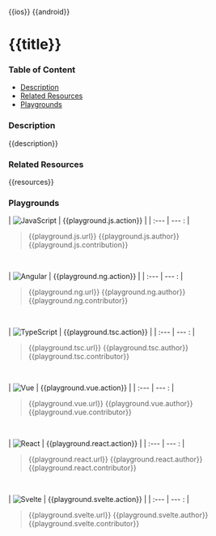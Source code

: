 [JavaScript]: https://img.shields.io/badge/JavaScript-%E2%9C%93-F7DF1E.svg?logo=JavaScript&logoColor=F7DF1E&labelColor=000000
[TypeScript]: https://img.shields.io/badge/TypeScript-%E2%9C%93-007ACC.svg?logo=TypeScript&logoColor=007ACC&labelColor=000000
[Angular]: https://img.shields.io/badge/Angular-%E2%9C%93-DD0031.svg?logo=Angular&logoColor=DD0031&labelColor=000000
[Vue]: https://img.shields.io/badge/Vue.js-%E2%9C%93-4FC08D.svg?logo=Vue.js&logoColor=4FC08D&labelColor=000000
[React]: https://img.shields.io/badge/React-%E2%9C%93-33d8ff.svg?logo=React&logoColor=33d8ff&labelColor=000000
[Svelte]: https://img.shields.io/badge/Svelte-%E2%9C%93-f93e02.svg?logo=Svelte&logoColor=f93e02&labelColor=000000
[iOS]: https://img.shields.io/badge/ios-%E2%9C%93-949393.svg?logo=apple&logoColor=white
[Android]: https://img.shields.io/badge/android-%E2%9C%93-949393.svg?logo=android&logoColor=white


<!-- Platform Support (i.e. ![ios]) -->
{{ios}}
{{android}}


<!-- Project Title -->
# {{title}}


### Table of Content
  - [Description](#description)
  - [Related Resources](#related-resources)
  - [Playgrounds](#playgrounds)


<!-- Project description -->
### Description
{{description}}


<!-- 
Reference any related resources here. These could include;
 * Existing video or blog tutorials that create the same project, or inspired it.
 * A live website or app using the behaviour, style, etc.., the app is trying to replicate.
 * Or perhaps a design from somewhere like dribbble.com inspired the project.
-->
### Related Resources
{{resources}}


<!-- Playground Tables -->
### Playgrounds

| ![JavaScript] | {{playground.js.action}} |
| :--- | --- : |
> {{playground.js.url}}
> {{playground.js.author}}
> {{playground.js.contribution}}
<br/>

| ![Angular] | {{playground.ng.action}} |
| :--- | --- : |
> {{playground.ng.url}}
> {{playground.ng.author}}
> {{playground.ng.contributor}}
<br/>

| ![TypeScript] | {{playground.tsc.action}} |
| :--- | --- : |
> {{playground.tsc.url}}
> {{playground.tsc.author}}
> {{playground.tsc.contributor}}
<br/>

| ![Vue] | {{playground.vue.action}} |
| :--- | --- : |
> {{playground.vue.url}}
> {{playground.vue.author}}
> {{playground.vue.contributor}}
<br/>

| ![React] | {{playground.react.action}} |
| :--- | --- : |
> {{playground.react.url}}
> {{playground.react.author}}
> {{playground.react.contributor}}
<br/>

| ![Svelte] | {{playground.svelte.action}} |
| :--- | --- : |
> {{playground.svelte.url}}
> {{playground.svelte.author}}
> {{playground.svelte.contributor}}
<br/>